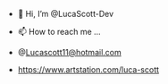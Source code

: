 - 👋 Hi, I’m @LucaScott-Dev

- 📫 How to reach me ...
- @Lucascott11@hotmail.com
- https://www.artstation.com/luca-scott

<!---
AtreidesUK/AtreidesUK is a ✨ special ✨ repository because its `README.md` (this file) appears on your GitHub profile.
You can click the Preview link to take a look at your changes.
--->
